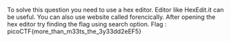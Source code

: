 To solve this question you need to use a hex editor.
Editor like HexEdit.it can be useful.
You can also use website called forencically.
After opening the hex editor try finding the flag using search option.
Flag : picoCTF{more_than_m33ts_the_3y33dd2eEF5}